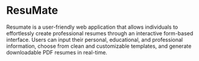 # ResuMate
Resumate is a user-friendly web application that allows individuals to effortlessly create professional resumes through an interactive form-based interface. Users can input their personal, educational, and professional information, choose from clean and customizable templates, and generate downloadable PDF resumes in real-time. 
